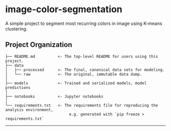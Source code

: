 image-color-segmentation
==============================

A simple project to segment most recurring colors in image using K-means clustering.

Project Organization
------------

    ├── README.md          <- The top-level README for users using this project.
    ├── data
    │   ├── processed      <- The final, canonical data sets for modeling.
    │   └── raw            <- The original, immutable data dump.
    │
    ├── models             <- Trained and serialized models, model predictions
    │
    ├── notebooks          <- Jupyter notebooks
    │
    └── requirements.txt   <- The requirements file for reproducing the analysis environment, 
                                e.g. generated with `pip freeze > requirements.txt`
--------
